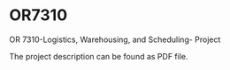 # OR7310
OR 7310-Logistics, Warehousing, and Scheduling- Project

The project description can be found as PDF file. 
